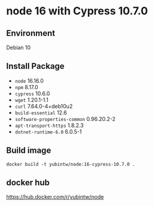 # node 16 with Cypress 10.7.0

## Environment

Debian 10

## Install Package

- `node` 16.16.0
- `npm` 8.17.0
- `cypress` 10.6.0
- `wget` 1.20.1-1.1
- `curl` 7.64.0-4+deb10u2
- `build-essential` 12.6
- `software-properties-common` 0.96.20.2-2
- `apt-transport-https` 1.8.2.3
- `dotnet-runtime-6.0` 6.0.5-1

## Build image

```
docker build -t yubintw/node:16-cypress-10.7.0 .
```

## docker hub

https://hub.docker.com/r/yubintw/node
